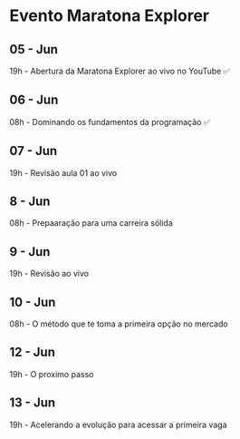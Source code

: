 # Evento Maratona Explorer

## 05 - Jun

19h - Abertura da Maratona Explorer ao vivo no YouTube :white_check_mark:

## 06 - Jun

08h - Dominando os fundamentos da programação :white_check_mark:

## 07 - Jun

19h - Revisão aula 01 ao vivo

## 8 - Jun

08h - Prepaaração para uma carreira sólida

## 9 - Jun

19h - Revisão ao vivo

## 10 - Jun

08h - O método que te toma a primeira opção no mercado

## 12 - Jun

19h - O proximo passo

## 13 - Jun

19h - Acelerando a evolução para acessar a primeira vaga
